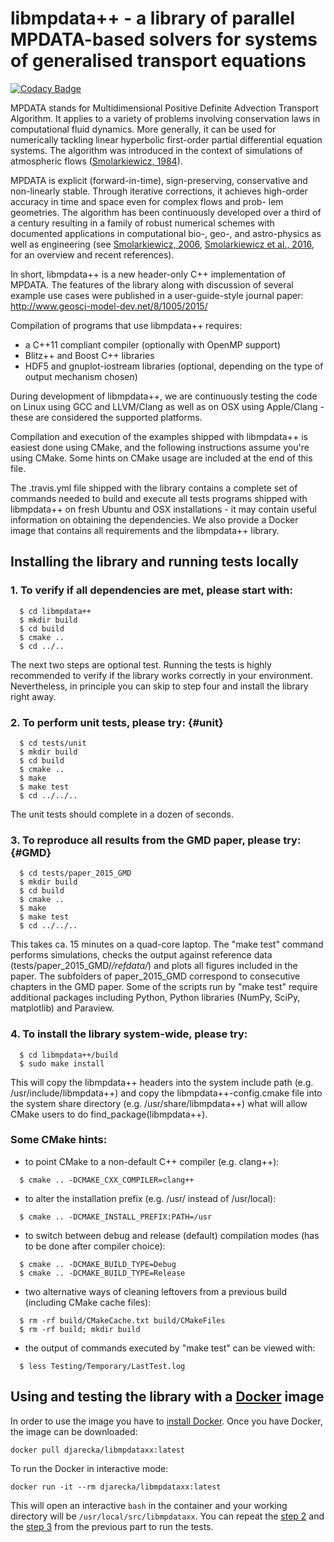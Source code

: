 libmpdata++ - a library of parallel MPDATA-based solvers for systems of generalised transport equations 
=======================================================================

[![Codacy Badge](https://api.codacy.com/project/badge/Grade/c1be1645743a463b8ead70f111d2ba15)](https://app.codacy.com/app/igfuw/libmpdataxx?utm_source=github.com&utm_medium=referral&utm_content=igfuw/libmpdataxx&utm_campaign=badger)

MPDATA stands for Multidimensional Positive Definite Advection Transport Algorithm.
It applies to a variety of problems involving conservation laws in computational fluid dynamics.
More generally, it can be used for numerically tackling linear hyperbolic first-order
partial differential equation systems. The algorithm was introduced in the context of simulations of atmospheric flows
([Smolarkiewicz, 1984](http://doi.org/10.1016/0021-9991(84)90121-9)). 

MPDATA is explicit (forward-in-time), sign-preserving, conservative and non-linearly stable. 
Through iterative corrections, it achieves high-order accuracy in time and space even for complex flows and prob-
lem geometries. The algorithm has been continuously developed over a third of a century resulting in a family of robust numerical schemes with documented applications in computational bio-, geo-, and astro-physics as well as engineering 
(see [Smolarkiewicz, 2006](http://doi.org/10.1002/fld.1071), [Smolarkiewicz et al., 2016](http://doi.org/10.1016/j.jcp.2016.06.048), for an overview and recent references).

In short, libmpdata++ is a new header-only C++ implementation of MPDATA. 
The features of the library along with discussion of several example 
use cases were published in a user-guide-style journal paper:
http://www.geosci-model-dev.net/8/1005/2015/

Compilation of programs that use libmpdata++ requires:
- a C++11 compliant compiler (optionally with OpenMP support)
- Blitz++ and Boost C++ libraries
- HDF5 and gnuplot-iostream libraries 
  (optional, depending on the type of output mechanism chosen)

During development of libmpdata++, we are continuously testing
the code on Linux using GCC and LLVM/Clang as well as on OSX
using Apple/Clang - these are considered the supported platforms.

Compilation and execution of the examples shipped with libmpdata++ 
is easiest done using CMake, and the following instructions assume
you're using CMake. Some hints on CMake usage are included at the
end of this file.

The .travis.yml file shipped with the library contains a complete
set of commands needed to build and execute all tests programs
shipped with libmpdata++ on fresh Ubuntu and OSX installations -
it may contain useful information on obtaining the dependencies.
We also provide a Docker image that contains all requirements 
and the libmpdata++ library.

## Installing the library and running tests locally

### 1. To verify if all dependencies are met, please start with:
```
  $ cd libmpdata++
  $ mkdir build
  $ cd build
  $ cmake ..
  $ cd ../..
```  
The next two steps are optional test. Running the tests is highly
recommended to verify if the library works correctly in your 
environment. Nevertheless, in principle you can skip to step four
and install the library right away.
  
### 2. To perform unit tests, please try: {#unit}
```
  $ cd tests/unit
  $ mkdir build
  $ cd build
  $ cmake ..
  $ make
  $ make test
  $ cd ../../..
```
The unit tests should complete in a dozen of seconds.

### 3. To reproduce all results from the GMD paper, please try: {#GMD}
```
  $ cd tests/paper_2015_GMD
  $ mkdir build 
  $ cd build
  $ cmake ..
  $ make
  $ make test     
  $ cd ../../..
```
This takes ca. 15 minutes on a quad-core laptop. The "make test"
command performs simulations, checks the output against reference 
data (tests/paper_2015_GMD/*/refdata/*) and plots all figures 
included in the paper. The subfolders of paper_2015_GMD correspond 
to consecutive chapters in the GMD paper. Some of the scripts run
by "make test" require additional packages including Python, Python
libraries (NumPy, SciPy, matplotlib) and Paraview.

### 4. To install the library system-wide, please try:
```
  $ cd libmpdata++/build
  $ sudo make install
```
This will copy the libmpdata++ headers into the system include path
(e.g. /usr/include/libmpdata++) and copy the libmpdata++-config.cmake 
file into the system share directory (e.g. /usr/share/libmpdata++) 
what will allow CMake users to do find_package(libmpdata++).

### Some CMake hints:
- to point CMake to a non-default C++ compiler (e.g. clang++):
```
  $ cmake .. -DCMAKE_CXX_COMPILER=clang++ 
```
- to alter the installation prefix (e.g. /usr/ instead of /usr/local):
```
  $ cmake .. -DCMAKE_INSTALL_PREFIX:PATH=/usr
```
- to switch between debug and release (default) compilation modes 
  (has to be done after compiler choice):
```
  $ cmake .. -DCMAKE_BUILD_TYPE=Debug
  $ cmake .. -DCMAKE_BUILD_TYPE=Release
```  
- two alternative ways of cleaning leftovers from a previous build 
  (including CMake cache files):
```
  $ rm -rf build/CMakeCache.txt build/CMakeFiles
  $ rm -rf build; mkdir build
```
- the output of commands executed by "make test" can be viewed with:
```
  $ less Testing/Temporary/LastTest.log
```

## Using and testing the library with a [Docker](https://docs.docker.com/) image

In order to use the image you have to [install Docker](https://docs.docker.com/install/).
Once you have Docker, the image can be downloaded:

```
docker pull djarecka/libmpdataxx:latest
```

To run the Docker in interactive mode:
```
docker run -it --rm djarecka/libmpdataxx:latest
```
This will open an interactive `bash` in the container
and your working directory will be `/usr/local/src/libmpdataxx`.
You can repeat the [step 2](#unit) and the [step 3](#GMD) from the previous part to run the tests.